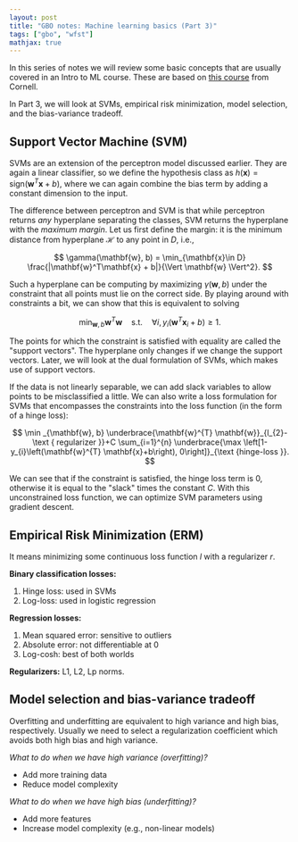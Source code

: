 ```yaml
---
layout: post
title: "GBO notes: Machine learning basics (Part 3)"
tags: ["gbo", "wfst"]
mathjax: true
---
```


In this series of notes we will review some basic concepts that are usually covered in an Intro to ML
course. These are based on [this course](https://www.cs.cornell.edu/courses/cs4780/2018fa/lectures/) from Cornell.

In Part 3, we will look at SVMs, empirical risk minimization, model selection, and the bias-variance
tradeoff.

## Support Vector Machine (SVM)

SVMs are an extension of the perceptron model discussed earlier. They are again a linear
classifier, so we define the hypothesis class as $h(\mathbf{x}) = \mathrm{sign}(\mathbf{w}^T\mathbf{x} + b)$,
where we can again combine the bias term by adding a constant dimension to the input.

The difference between perceptron and SVM is that while perceptron returns *any* hyperplane
separating the classes, SVM returns the hyperplane with the *maximum margin*. Let us first define
the margin: it is the minimum distance from hyperplane $\mathcal{H}$ to any point in $D$, i.e.,

$$ \gamma(\mathbf{w}, b) = \min_{\mathbf{x}\in D} \frac{|\mathbf{w}^T\mathbf{x} + b|}{\Vert \mathbf{w} \Vert^2}. $$

Such a hyperplane can be computing by maximizing $\gamma(\mathbf{w},b)$ under the constraint
that all points must lie on the correct side. By playing around with constraints a bit, we can show
that this is equivalent to solving

$$ \min_{\mathbf{w},b} \mathbf{w}^T\mathbf{w} \quad \mathrm{s.t.} \quad \forall i, y_i(\mathbf{w}^T\mathbf{x}_i+b)\geq 1. $$

The points for which the constraint is satisfied with equality are called the "support vectors".
The hyperplane only changes if we change the support vectors. Later, we will look at the dual
formulation of SVMs, which makes use of support vectors.

If the data is not linearly separable, we can add slack variables to allow points to be
misclassified a little. We can also write a loss formulation for SVMs that encompasses the
constraints into the loss function (in the form of a hinge loss):

$$ \min _{\mathbf{w}, b} \underbrace{\mathbf{w}^{T} \mathbf{w}}_{l_{2}-\text { regularizer }}+C \sum_{i=1}^{n} \underbrace{\max \left[1-y_{i}\left(\mathbf{w}^{T} \mathbf{x}+b\right), 0\right]}_{\text {hinge-loss }}. $$

We can see that if the constraint is satisfied, the hinge loss term is 0, otherwise it is equal
to the "slack" times the constant $C$. With this unconstrained loss function, we can optimize
SVM parameters using gradient descent.

## Empirical Risk Minimization (ERM)

It means minimizing some continuous loss function $l$ with a regularizer $r$.

**Binary classification losses:**

1. Hinge loss: used in SVMs
2. Log-loss: used in logistic regression

**Regression losses:**

1. Mean squared error: sensitive to outliers
2. Absolute error: not differentiable at 0
3. Log-cosh: best of both worlds

**Regularizers:** L1, L2, Lp norms.

## Model selection and bias-variance tradeoff

Overfitting and underfitting are equivalent to high variance and high bias, respectively.
Usually we need to select a regularization coefficient which avoids both high bias and
high variance.

*What to do when we have high variance (overfitting)?*

- Add more training data
- Reduce model complexity

*What to do when we have high bias (underfitting)?*

- Add more features
- Increase model complexity (e.g., non-linear models)



